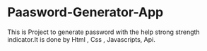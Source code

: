 # Paasword-Generator-App
This is Project to generate password with the help strong strength indicator.It is done by Html , Css , Javascripts, Api.

